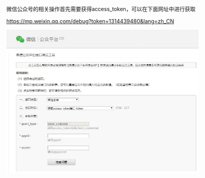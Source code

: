 微信公众号的相关操作首先需要获得access_token，可以在下面网址中进行获取

https://mp.weixin.qq.com/debug?token=1314439480&lang=zh_CN

![image](https://github.com/BIT-1039/WeChat/blob/master/pic/%E8%8E%B7%E5%8F%96access_token.jpg)
